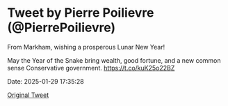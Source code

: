 # Tweet by Pierre Poilievre (@PierrePoilievre)

From Markham, wishing a prosperous Lunar New Year! 

May the Year of the Snake bring wealth, good fortune, and a new common sense Conservative government. https://t.co/kuK25o22BZ

Date: 2025-01-29 17:35:28

[Original Tweet](https://x.com/PierrePoilievre/status/1884656622498439644)
